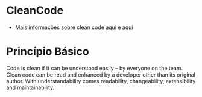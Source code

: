 # CleanCode
* Mais informações sobre clean code [aqui](https://github.com/thangchung/clean-code-dotnet) e [aqui](https://gist.github.com/wojteklu/73c6914cc446146b8b533c0988cf8d29)

# Princípio Básico
Code is clean if it can be understood easily – by everyone on the team. Clean code can be read and enhanced by a developer other than its original author. With understandability comes readability, changeability, extensibility and maintainability.

